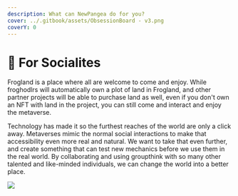```yaml
---
description: What can NewPangea do for you?
cover: ../.gitbook/assets/ObsessionBoard - v3.png
coverY: 0
---
```


# 💃 For Socialites

Frogland is a place where all are welcome to come and enjoy. While froghodlrs will automatically own a plot of land in Frogland, and other partner projects will be able to purchase land as well, even if you don't own an NFT with land in the project, you can still come and interact and enjoy the metaverse.

Technology has made it so the furthest reaches of the world are only a click away. Metaverses mimic the normal social interactions to make that accessibility even more real and natural. We want to take that even further, and create something that can test new mechanics before we use them in the real world. By collaborating and using groupthink with so many other talented and like-minded individuals, we can change the world into a better place.&#x20;

![](../.gitbook/assets/bootleg\_mk.jpg)
